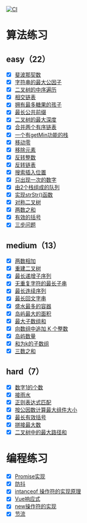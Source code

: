 [![CI](https://github.com/YufJi/learning/actions/workflows/test.yml/badge.svg)](https://github.com/YufJi/learning/actions/workflows/test.yml)

# 算法练习

## easy（22）
- [x] [斐波那契数](./src/algorithm/easy/fib/README.md)
- [x] [字符串的最大公因子](./src/algorithm/easy/gcd-of-strings/README.md)
- [x] [二叉树的中序遍历](./src/algorithm/easy/inorder-traversal/README.md)
- [x] [相交链表](./src/algorithm/easy/intersection-node/README.md)
- [x] [拥有最多糖果的孩子](./src/algorithm/easy/kids-with-candies/README.md)
- [x] [最长公共前缀](./src/algorithm/easy/longest-common-prefix/README.md)
- [x] [二叉树的最大深度](./src/algorithm/easy/max-depth/README.md)
- [x] [合并两个有序链表](./src/algorithm/easy/merge-two-lists/README.md)
- [x] [一个有getMin功能的栈](./src/algorithm/easy/min-stack/README.md)
- [x] [移动零](./src/algorithm/easy/move-zeroes/README.md)
- [x] [移除元素](./src/algorithm/easy/remove-element/README.md)
- [x] [反转整数](./src/algorithm/easy/reverse-integer/README.md)
- [x] [反转链表](./src/algorithm/easy/reverse-list/README.md)
- [x] [搜索插入位置](./src/algorithm/easy/search-insert/README.md)
- [x] [只出现一次的数字](./src/algorithm/easy/single-number/README.md)
- [x] [由2个栈组成的队列](./src/algorithm/easy/stack-queue/README.md)
- [x] [实现strStr()函数](./src/algorithm/easy/strStr/README.md)
- [x] [对称二叉树](./src/algorithm/easy/symmetric-tree/README.md)
- [x] [两数之和](./src/algorithm/easy/two-sum/README.md)
- [x] [有效的括号](./src/algorithm/easy/valid-parentheses/README.md)
- [x] [三步问题](./src/algorithm/easy/ways-to-step/README.md)

## medium（13）
- [x] [两数相加](./src/algorithm/medium/add-two-numbers/README.md)
- [x] [重建二叉树](./src/algorithm/medium/build-tree/README.md)
- [x] [最长递增子序列](./src/algorithm/medium/length-of-LIS/README.md)
- [x] [无重复字符的最长子串](./src/algorithm/medium/length-of-longest-substring/README.md)
- [x] [最长连续序列](./src/algorithm/medium/longest-consecutive/README.md)
- [x] [最长回文字串](./src/algorithm/medium/longest-palindrome/README.md)
- [x] [盛水最多的容器](./src/algorithm/medium/max-area/README.md)
- [x] [岛屿最大的面积](./src/algorithm/medium/max-area-of-island/README.md)
- [x] [最大子数组和](./src/algorithm/medium/max-subarray/README.md)
- [x] [向数组中追加 K 个整数](./src/algorithm/medium/minimal-k-sum/README.md)
- [x] [岛屿数量](./src/algorithm/medium/num-islands/README.md)
- [x] [和为k的子数组](./src/algorithm/medium/subarray-sum/README.md)
- [x] [三数之和](./src/algorithm/medium/three-sum/README.md)

## hard（7）
- [x] [数字1的个数](./src/algorithm/hard/digit-one-in-number/README.md)
- [x] [接雨水](./src/algorithm/hard/get-water/README.md)
- [x] [正则表达式匹配](./src/algorithm/hard/is-match/README.md)
- [x] [按公因数计算最大组件大小](./src/algorithm/hard/longest-component-size/README.md)
- [x] [最长有效括号](./src/algorithm/hard/longest-valid-parentheses/README.md)
- [x] [拼接最大数](./src/algorithm/hard/max-number/README.md)
- [x] [二叉树中的最大路径和](./src/algorithm/hard/max-path-sum/README.md)

# 编程练习
- [x] [Promise实现](./src/programming/Promise/README.md)
- [x] [防抖](./src/programming/debounce/README.md)
- [x] [intanceof 操作符的实现原理](./src/programming/instanceof/README.md)
- [x] [Vue响应式](./src/programming/mvvm/README.md)
- [x] [new操作符的实现](./src/programming/new/README.md)
- [x] [节流](./src/programming/throttle/README.md)
